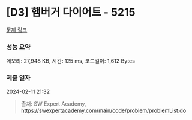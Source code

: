 # [D3] 햄버거 다이어트 - 5215 

[문제 링크](https://swexpertacademy.com/main/code/problem/problemDetail.do?contestProbId=AWT-lPB6dHUDFAVT) 

### 성능 요약

메모리: 27,948 KB, 시간: 125 ms, 코드길이: 1,612 Bytes

### 제출 일자

2024-02-11 21:32



> 출처: SW Expert Academy, https://swexpertacademy.com/main/code/problem/problemList.do